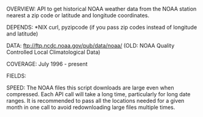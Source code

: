 OVERVIEW: API to get historical NOAA weather data from the NOAA station nearest a zip code or latitude and longitude coordinates. 

DEPENDS: *NIX curl, pyzipcode (if you pass zip codes instead of longitude and latitude)

DATA: ftp://ftp.ncdc.noaa.gov/pub/data/noaa/     (OLD: NOAA Quality Controlled Local Climatological Data)

COVERAGE: July 1996 - present

FIELDS: 

SPEED: The NOAA files this script downloads are large even when compressed.  Each API call will take a long time, particularly for long date ranges.  It is recommended to pass all the locations needed for a given month in one call to avoid redownloading large files multiple times.  